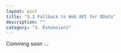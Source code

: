 ```yaml
---
layout: post
title: "3.3 Fallback to Web API for OData"
description: ""
category: "3. Extensions"
---
```


Comming soon ...